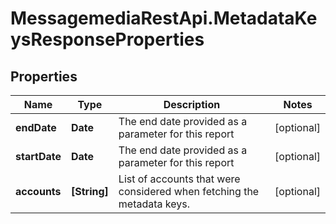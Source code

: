 # MessagemediaRestApi.MetadataKeysResponseProperties

## Properties
Name | Type | Description | Notes
------------ | ------------- | ------------- | -------------
**endDate** | **Date** | The end date provided as a parameter for this report | [optional] 
**startDate** | **Date** | The end date provided as a parameter for this report | [optional] 
**accounts** | **[String]** | List of accounts that were considered when fetching the metadata keys. | [optional] 


